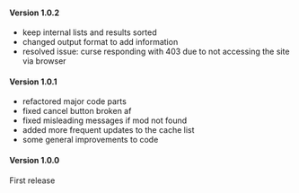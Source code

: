 #### Version 1.0.2
* keep internal lists and results sorted
* changed output format to add information
* resolved issue: curse responding with 403 due to not accessing the site via browser

#### Version 1.0.1
* refactored major code parts
* fixed cancel button broken af
* fixed misleading messages if mod not found
* added more frequent updates to the cache list
* some general improvements to code

#### Version 1.0.0
First release